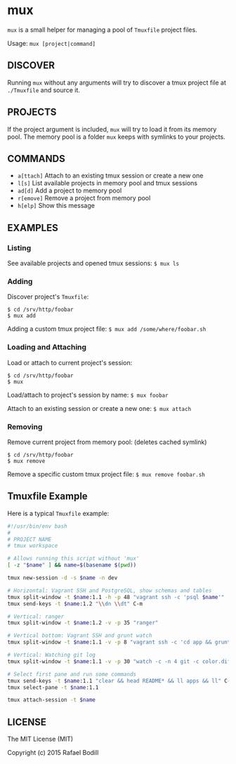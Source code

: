 mux
===

`mux` is a small helper for managing a pool of `Tmuxfile` project files.

Usage: `mux [project|command]`

DISCOVER
---
Running `mux` without any arguments will try to discover
a tmux project file at `./Tmuxfile` and source it.

PROJECTS
---
If the project argument is included, `mux` will try to load it from its memory pool.
The memory pool is a folder `mux` keeps with symlinks to your projects.

COMMANDS
---

 - `a[ttach]`   Attach to an existing tmux session or create a new one
 - `l[s]`       List available projects in memory pool and tmux sessions
 - `ad[d]`      Add a project to memory pool
 - `r[emove]`   Remove a project from memory pool
 - `h[elp]`     Show this message

EXAMPLES
---
### Listing
See available projects and opened tmux sessions: `$ mux ls`

### Adding
Discover project's `Tmuxfile`:
```
$ cd /srv/http/foobar
$ mux add
```

Adding a custom tmux project file: `$ mux add /some/where/foobar.sh`

### Loading and Attaching
Load or attach to current project's session:
```
$ cd /srv/http/foobar
$ mux
```

Load/attach to project's session by name: `$ mux foobar`

Attach to an existing session or create a new one: `$ mux attach`

### Removing
Remove current project from memory pool: (deletes cached symlink)
```
$ cd /srv/http/foobar
$ mux remove
```

Remove a specific custom tmux project file: `$ mux remove foobar.sh`

Tmuxfile Example
---
Here is a typical `Tmuxfile` example:
```sh
#!/usr/bin/env bash
#
# PROJECT NAME
# tmux workspace

# Allows running this script without 'mux'
[ -z "$name" ] && name=$(basename $(pwd))

tmux new-session -d -s $name -n dev

# Horizontal: Vagrant SSH and PostgreSQL, show schemas and tables
tmux split-window -t $name:1.1 -h -p 48 "vagrant ssh -c 'psql $name'"
tmux send-keys -t $name:1.2 "\\dn \\dt" C-m

# Vertical: ranger
tmux split-window -t $name:1.2 -v -p 35 "ranger"

# Vertical bottom: Vagrant SSH and grunt watch
tmux split-window -t $name:1.1 -v -p 8 "vagrant ssh -c 'cd app && grunt watch"

# Vertical: Watching git log
tmux split-window -t $name:1.1 -v -p 30 "watch -c -n 4 git -c color.diff=always tree"

# Select first pane and run some commands
tmux send-keys -t $name:1.1 "clear && head README* && ll apps && ll" C-m
tmux select-pane -t $name:1.1

tmux attach-session -t $name
```

LICENSE
---
The MIT License (MIT)

Copyright (c) 2015 Rafael Bodill
